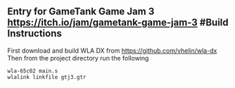 Entry for GameTank Game Jam 3 https://itch.io/jam/gametank-game-jam-3
#Build Instructions
---
First download and build WLA DX from https://github.com/vhelin/wla-dx
Then from the project directory run the following
```
wla-65c02 main.s
wlalink linkfile gtj3.gtr
```
